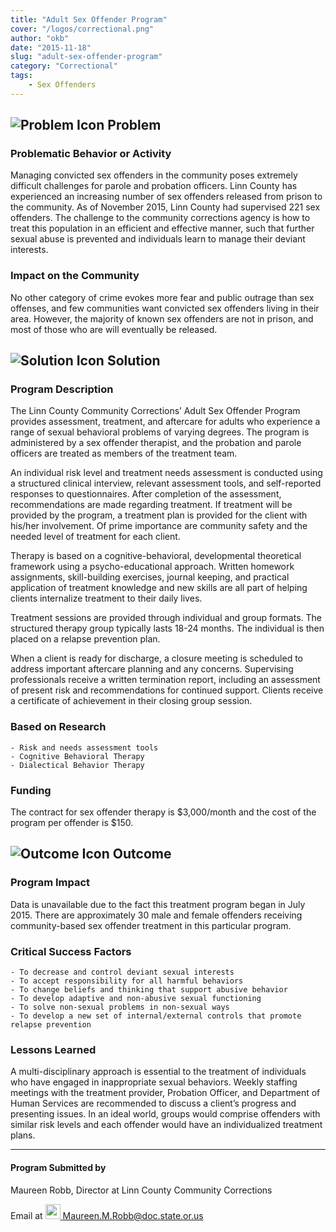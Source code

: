 ```yaml
---
title: "Adult Sex Offender Program"
cover: "/logos/correctional.png"
author: "okb"
date: "2015-11-18"
slug: "adult-sex-offender-program"
category: "Correctional"
tags:
    - Sex Offenders
---
```



## ![Problem Icon](https://github.com/google/material-design-icons/raw/master/alert/1x_web/ic_error_outline_black_48dp.png "Problem") Problem

### Problematic Behavior or Activity

Managing convicted sex offenders in the community poses extremely difficult challenges for parole and probation officers. Linn County has experienced an increasing number of sex offenders released from prison to the community. As of November 2015, Linn County had supervised 221 sex offenders. The challenge to the community corrections agency is how to treat this population in an efficient and effective manner, such that further sexual abuse is prevented and individuals learn to manage their deviant interests.

### Impact on the Community

No other category of crime evokes more fear and public outrage than sex offenses, and few communities want convicted sex offenders living in their area. However, the majority of known sex offenders are not in prison, and most of those who are will eventually be released.


## ![Solution Icon](https://github.com/google/material-design-icons/raw/master/action/1x_web/ic_lightbulb_outline_black_48dp.png "Solution") Solution

### Program Description

The Linn County Community Corrections’ Adult Sex Offender Program provides assessment, treatment, and aftercare for adults who experience a range of sexual behavioral problems of varying degrees. The program is administered by a sex offender therapist, and the probation and parole officers are treated as members of the treatment team.

An individual risk level and treatment needs assessment is conducted using a structured clinical interview, relevant assessment tools, and self-reported responses to questionnaires. After completion of the assessment, recommendations are made regarding treatment. If treatment will be provided by the program, a treatment plan is provided for the client with his/her involvement. Of prime importance are community safety and the needed level of treatment for each client.

Therapy is based on a cognitive-behavioral, developmental theoretical framework using a psycho-educational approach. Written homework assignments, skill-building exercises, journal keeping, and practical application of treatment knowledge and new skills are all part of helping clients internalize treatment to their daily lives.

Treatment sessions are provided through individual and group formats. The structured therapy group typically lasts 18-24 months. The individual is then placed on a relapse prevention plan.

When a client is ready for discharge, a closure meeting is scheduled to address important aftercare planning and any concerns. Supervising professionals receive a written termination report, including an assessment of present risk and recommendations for continued support. Clients receive a certificate of achievement in their closing group session.

### Based on Research

    - Risk and needs assessment tools
    - Cognitive Behavioral Therapy
    - Dialectical Behavior Therapy

### Funding

The contract for sex offender therapy is $3,000/month and the cost of the program per offender is $150.


## ![Outcome Icon](https://github.com/google/material-design-icons/raw/master/action/1x_web/ic_view_list_black_48dp.png "Outcome") Outcome

### Program Impact

Data is unavailable due to the fact this treatment program began in July 2015. There are approximately 30 male and female offenders receiving community-based sex offender treatment in this particular program.

### Critical Success Factors

    - To decrease and control deviant sexual interests
    - To accept responsibility for all harmful behaviors
    - To change beliefs and thinking that support abusive behavior
    - To develop adaptive and non-abusive sexual functioning
    - To solve non-sexual problems in non-sexual ways
    - To develop a new set of internal/external controls that promote relapse prevention

### Lessons Learned

A multi-disciplinary approach is essential to the treatment of individuals who have engaged in inappropriate sexual behaviors. Weekly staffing meetings with the treatment provider, Probation Officer, and Department of Human Services are recommended to discuss a client’s progress and presenting issues. In an ideal world, groups would comprise offenders with similar risk levels and each offender would have an individualized treatment plans.

---

#### Program Submitted by 
Maureen Robb, Director at Linn County Community Corrections

Email at <a href="mailto:Maureen.M.Robb@doc.state.or.us"><img src="https://github.com/google/material-design-icons/raw/master/communication/1x_web/ic_email_black_48dp.png" width="24" /> Maureen.M.Robb@doc.state.or.us</a>
